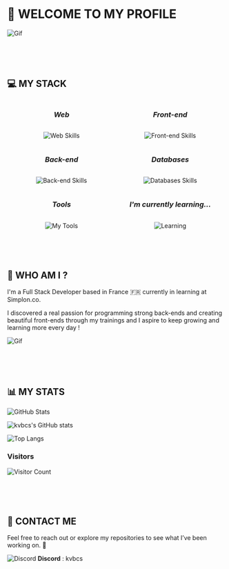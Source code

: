 # **👋 WELCOME TO MY PROFILE**

![Gif](https://media1.giphy.com/media/v1.Y2lkPTc5MGI3NjExc2hhYXUyOGI5eXJpOXMycGtoZnk3N2JtZ2xuZjJxNHh6enMyOG41YyZlcD12MV9pbnRlcm5hbF9naWZfYnlfaWQmY3Q9Zw/NKEt9elQ5cR68/giphy.gif)

<br>
<br>
<br>

## **💻 MY STACK**

<div style="display:flex; flex-direction:row; justify-content:space-between">
    <div style="display:flex; flex-direction:column; justify-content:center; align-items:center; width:50%; flex-wrap:wrap">

### *Web*

![Web Skills](https://skillicons.dev/icons?i=html,css,js,ts)

</div>

 <div style="display:flex; flex-direction:column; justify-content:center; align-items:center; width:50%; flex-wrap:wrap">
 
 ### *Front-end*

![Front-end Skills](https://skillicons.dev/icons?i=next,react,tailwind,bootstrap)

</div>

</div>

<div style="display:flex; flex-direction:row; justify-content:space-between">
    <div style="display:flex; flex-direction:column; justify-content:center; align-items:center; width:50%; flex-wrap:wrap">

### *Back-end*

![Back-end Skills](https://skillicons.dev/icons?i=nodejs,express,nest,prisma)

</div>

 <div style="display:flex; flex-direction:column; justify-content:center; align-items:center; width:50%; flex-wrap:wrap">
 
### *Databases*

![Databases Skills](https://skillicons.dev/icons?i=mysql,mongodb)

</div>

</div>

<div style="display:flex; flex-direction:row; justify-content:space-between">
    <div style="display:flex; flex-direction:column; justify-content:center; align-items:center; width:50%; flex-wrap:wrap">

### *Tools*

![My Tools](https://skillicons.dev/icons?i=vscode,postman,git,github,vercel,heroku,figma,wordpress&perline=4)

</div>

 <div style="display:flex; flex-direction:column; justify-content:center; align-items:center; width:50%; flex-wrap:wrapx">
 
### *I'm currently learning...*

![Learning](https://skillicons.dev/icons?i=java,spring,postgresql,docker,react,angular,jest&perline=4)

</div>

</div>

<br>
<br>
<br>

## **👀 WHO AM I ?**

I'm a Full Stack Developer based in France 🇫🇷 currently in learning at Simplon.co.

I discovered a real passion for programming strong back-ends and creating beautiful front-ends through my trainings and I aspire to keep growing and learning more every day !

![Gif](https://media4.giphy.com/media/v1.Y2lkPTc5MGI3NjExd292ZGtvYnI3bmhrZXJuN3Q3a2VnMmppOXd4a2I2NWtsNW4yMWcyMSZlcD12MV9pbnRlcm5hbF9naWZfYnlfaWQmY3Q9Zw/26tn33aiTi1jkl6H6/giphy.gif)

<br>
<br>
<br>

## **📊 MY STATS**

![GitHub Stats](https://github-readme-streak-stats.herokuapp.com/?user=kvbcs&theme=algolia&hide_border=true)

![kvbcs's GitHub stats](https://github-readme-stats.vercel.app/api?username=kvbcs&show_icons=true&theme=synthwave)

![Top Langs](https://github-readme-stats.vercel.app/api/top-langs/?username=kvbcs&theme=synthwave)

### Visitors
![Visitor Count](https://profile-counter.glitch.me/kvbcs/count.svg)

<br>
<br>
<br>

## **🔗 CONTACT ME**

Feel free to reach out or explore my repositories to see what I’ve been working on. 🚀

![Discord](https://skillicons.dev/icons?i=discord)
**Discord** : kvbcs

